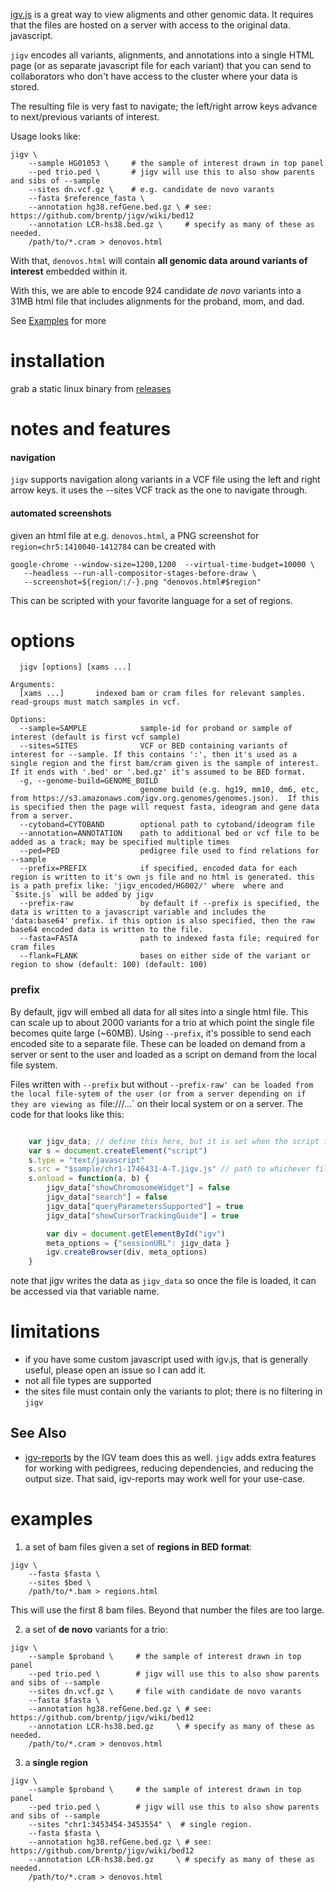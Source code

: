 [igv.js](https://github.com/igvteam/igv.js) is a great way to view aligments and other genomic data. 
It requires that the files are hosted on a server with access to the original data.
javascript.

`jigv` encodes all variants, alignments, and annotations into a single HTML page (or as separate javascript file for
each variant) that you can send to collaborators who don't have access to the cluster where your data is stored.

The resulting file is very fast to navigate; the left/right arrow keys advance to next/previous variants of interest.

Usage looks like:

```
jigv \
    --sample HG01053 \     # the sample of interest drawn in top panel
    --ped trio.ped \       # jigv will use this to also show parents and sibs of --sample
    --sites dn.vcf.gz \    # e.g. candidate de novo varants
    --fasta $reference_fasta \
    --annotation hg38.refGene.bed.gz \ # see: https://github.com/brentp/jigv/wiki/bed12
    --annotation LCR-hs38.bed.gz \     # specify as many of these as needed.
    /path/to/*.cram > denovos.html
```
With that, `denovos.html` will contain **all genomic data around variants of interest** embedded within it.

With this, we are able to encode 924 candidate *de novo* variants into a 31MB html file that includes
alignments for the proband, mom, and dad.

See [Examples](#Examples) for more

# installation

grab a static linux binary from [releases](https://github.com/brentp/jigv/releases/latest)

# notes and features

#### navigation

`jigv` supports navigation along variants in a VCF file using the left and right arrow keys. it uses the --sites VCF track
as the one to navigate through.

#### automated screenshots

given an html file at e.g. `denovos.html`, a PNG screenshot for `region=chr5:1410040-1412784` can be created with

```
google-chrome --window-size=1200,1200  --virtual-time-budget=10000 \
   --headless --run-all-compositor-stages-before-draw \
   --screenshot=${region/:/-}.png "denovos.html#$region"
```

This can be scripted with your favorite language for a set of regions.

# options

```
  jigv [options] [xams ...]

Arguments:
  [xams ...]       indexed bam or cram files for relevant samples. read-groups must match samples in vcf.

Options:
  --sample=SAMPLE            sample-id for proband or sample of interest (default is first vcf sample)
  --sites=SITES              VCF or BED containing variants of interest for --sample. If this contains ':', then it's used as a single region and the first bam/cram given is the sample of interest. If it ends with '.bed' or '.bed.gz' it's assumed to be BED format.
  -g, --genome-build=GENOME_BUILD
                             genome build (e.g. hg19, mm10, dm6, etc, from https://s3.amazonaws.com/igv.org.genomes/genomes.json).  If this is specified then the page will request fasta, ideogram and gene data from a server.
  --cytoband=CYTOBAND        optional path to cytoband/ideogram file
  --annotation=ANNOTATION    path to additional bed or vcf file to be added as a track; may be specified multiple times
  --ped=PED                  pedigree file used to find relations for --sample
  --prefix=PREFIX            if specified, encoded data for each region is written to it's own js file and no html is generated. this is a path prefix like: 'jigv_encoded/HG002/' where  where and `$site.js` will be added by jigv
  --prefix-raw               by default if --prefix is specified, the data is written to a javascript variable and includes the 'data:base64' prefix. if this option is also specified, then the raw base64 encoded data is written to the file.
  --fasta=FASTA              path to indexed fasta file; required for cram files
  --flank=FLANK              bases on either side of the variant or region to show (default: 100) (default: 100)
```
### prefix

By default, jigv will embed all data for all sites into a single html file. This can scale up to about 2000 variants
for a trio at which point the single file becomes quite large (~60MB).
Using `--prefix`, it's possible to send each encoded site to a separate file. These can be loaded on demand from a
server or sent to the user and loaded as a script on demand from the local file system.

Files written with `--prefix` but without `--prefix-raw' can be loaded from the local file-sytem of the user (or from a server depending on if they are viewing as `file:///...` on their local system or on a server. The code for that looks like this:

```Javascript

    var jigv_data; // define this here, but it is set when the script is loaded.
    var s = document.createElement("script")
    s.type = "text/javascript"
    s.src = "$sample/chr1-1746431-A-T.jigv.js" // path to whichever file made by jigv.
    s.onload = function(a, b) {
        jigv_data["showChromosomeWidget"] = false
        jigv_data["search"] = false
        jigv_data["queryParametersSupported"] = true
        jigv_data["showCursorTrackingGuide"] = true

        var div = document.getElementById("igv")
        meta_options = {"sessionURL": jigv_data }
        igv.createBrowser(div, meta_options)
    }

```

note that jigv writes the data as `jigv_data` so once the file is loaded, it can be accessed via that variable name.

# limitations

+ if you have some custom javascript used with igv.js, that is generally useful, please open an issue so I can add it.
+ not all file types are supported
+ the sites file must contain only the variants to plot; there is no filtering in `jigv`


## See Also

+ [igv-reports](https://github.com/igvteam/igv-reports) by the IGV team does this as well. `jigv` adds extra features for
  working with pedigrees, reducing dependencies, and reducing the output size. That said, igv-reports may work well for your
  use-case.

# examples

1. a set of bam files given a set of **regions in BED format**:

```
jigv \
    --fasta $fasta \
    --sites $bed \
    /path/to/*.bam > regions.html
```

This will use the first 8 bam files. Beyond that number the files are too large.


2. a set of **de novo** variants for a trio:

```
jigv \
    --sample $proband \     # the sample of interest drawn in top panel
    --ped trio.ped \        # jigv will use this to also show parents and sibs of --sample
    --sites dn.vcf.gz \     # file with candidate de novo varants
    --fasta $fasta \
    --annotation hg38.refGene.bed.gz \ # see: https://github.com/brentp/jigv/wiki/bed12
    --annotation LCR-hs38.bed.gz     \ # specify as many of these as needed.
    /path/to/*.cram > denovos.html
```

3. a **single region**

```
jigv \
    --sample $proband \     # the sample of interest drawn in top panel
    --ped trio.ped \        # jigv will use this to also show parents and sibs of --sample
    --sites "chr1:3453454-3453554" \  # single region.
    --fasta $fasta \
    --annotation hg38.refGene.bed.gz \ # see: https://github.com/brentp/jigv/wiki/bed12
    --annotation LCR-hs38.bed.gz     \ # specify as many of these as needed.
    /path/to/*.cram > denovos.html
```

